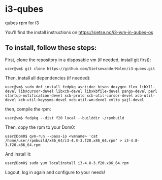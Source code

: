 # i3-qubes
qubes rpm for i3

You'll find the install instructions on https://sietse.no/i3-wm-in-qubes-os

## To install, follow these steps:

First, clone the repository in a disposable vm (if needed, install git first):
```
user@vm$ git clone https://github.com/SietsevanderMolen/i3-qubes.git
```

Then, install all dependencies (if needed):
```
user@vm$ sudo dnf install fedpkg asciidoc bison doxygen flex libX11-devel libXcursor-devel libxcb-devel libxkbfile-devel pango-devel perl startup-notification-devel xcb-proto xcb-util-cursor-devel xcb-util-devel xcb-util-keysyms-devel xcb-util-wm-devel xmlto yajl-devel
```

then, compile the rpm:
```
user@vm$ fedpkg --dist f20 local --builddir ~/rpmbuild
```
Then, copy the rpm to your Dom0:
```
user@Dom0$ qvm-run --pass-io <vmname> 'cat /home/user/rpmbuild/x86_64/i3-4.8-3.f20.x86_64.rpm' > i3-4.8-3.f20.x86_64.rpm
```

And install it:
```
user@Dom0$ sudo yum localinstall i3-4.8-3.f20.x86_64.rpm
```

Logout, log in again and configure to your needs!
